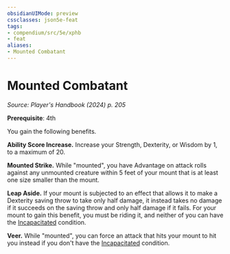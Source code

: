 ```yaml
---
obsidianUIMode: preview
cssclasses: json5e-feat
tags:
- compendium/src/5e/xphb
- feat
aliases:
- Mounted Combatant
---
```

# Mounted Combatant
*Source: Player's Handbook (2024) p. 205*  

**Prerequisite**: 4th

You gain the following benefits.

**Ability Score Increase.** Increase your Strength, Dexterity, or Wisdom by 1, to a maximum of 20.

**Mounted Strike.** While "mounted", you have Advantage on attack rolls against any unmounted creature within 5 feet of your mount that is at least one size smaller than the mount.

**Leap Aside.** If your mount is subjected to an effect that allows it to make a Dexterity saving throw to take only half damage, it instead takes no damage if it succeeds on the saving throw and only half damage if it fails. For your mount to gain this benefit, you must be riding it, and neither of you can have the [Incapacitated](conditions.md#Incapacitated) condition.

**Veer.** While "mounted", you can force an attack that hits your mount to hit you instead if you don't have the [Incapacitated](conditions.md#Incapacitated) condition.